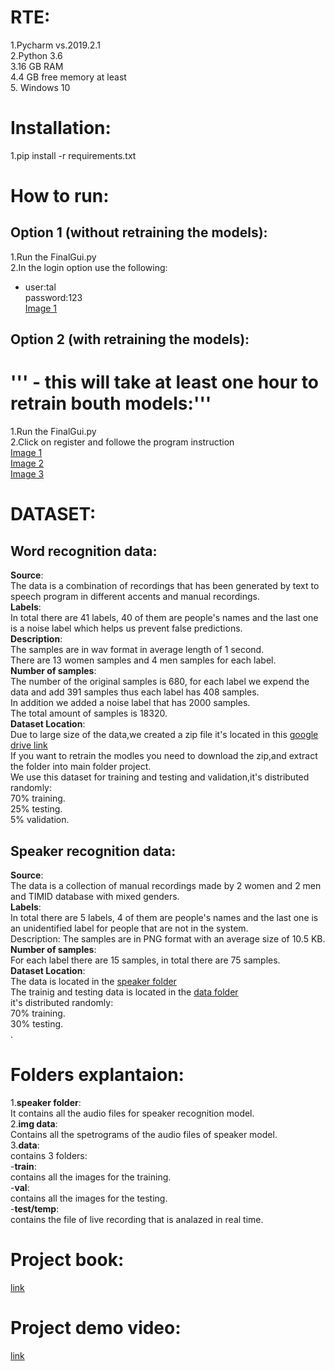 # RTE:
1.Pycharm vs.2019.2.1</br>
2.Python 3.6</br>
3.16 GB RAM</br>
4.4 GB free memory at least </br>
5. Windows 10</br>
# Installation:
1.pip install -r requirements.txt

# How to run:
## Option 1 (without retraining the models):
1.Run the FinalGui.py<br/>
2.In the login option use the following:
 - user:tal<br/>password:123<br/>
 [Image 1](https://drive.google.com/file/d/1Uxg2L6cKRvfYnW_2JBG67OqSyAWdyXHY/view?usp=sharing)
 
## Option 2 (with retraining the models):
# ''' - this will take at least one hour to retrain bouth models:'''
1.Run the FinalGui.py<br/>
2.Click on register and followe the program instruction<br/>
[Image 1](https://drive.google.com/file/d/1Uxg2L6cKRvfYnW_2JBG67OqSyAWdyXHY/view?usp=sharing)<br/>
[Image 2](https://drive.google.com/file/d/1vNUS3BmP6CFCvAgU9Qxn6r6FYn0M1PZL/view?usp=sharing)<br/>
[Image 3](https://drive.google.com/file/d/1KLT04H2RmdIYnB0asFdkiYsfNz2apS1e/view?usp=sharing)<br/>

# DATASET:
## Word recognition data:
**Source**:<br/>
The data is a combination of recordings that has been generated by text to speech program in different accents and manual recordings.<br/>
**Labels**: <br/>
In total there are 41 labels, 40 of them are people's names and the last one is a noise label which helps us prevent false predictions.<br/>
**Description**:<br/>
The samples are in wav format in average length of 1 second.<br/>
There are 13 women samples and 4 men samples for each label.<br/>
**Number of samples**:<br/>
The number of the original samples is 680, for each label we expend the data and add 391 samples thus each label has 408 samples.<br/>
In addition we added a noise label that has 2000 samples. <br/>
The total amount of samples is 18320.<br/>
**Dataset Location**:<br/>
Due to large size of the data,we created a zip file it's located in this [google drive link](https://meet.google.com/linkredirect?authuser=0&dest=https%3A%2F%2Fdrive.google.com%2Fdrive%2Ffolders%2F1nNRhXT5ko_dLm2eyBCIyA6FC7Je5SF28%3Fusp%3Dsharing)</br>
If you want to retrain the modles you need to download the zip,and extract the folder into main folder project.</br>
We use this dataset for training and testing and validation,it's distributed randomly:</br>
70% training.</br> 25% testing.</br> 5% validation.

## Speaker recognition data:
**Source**:<br/>
The data is a collection of manual recordings made by 2 women and 2 men and TIMID database with mixed genders.<br/>
**Labels**: <br/>
In total there are 5 labels, 4 of them are people's names and the last one is an unidentified label for people that are not in the system.<br/>
Description: The samples are in PNG format with an average size of 10.5 KB.<br/>
**Number of samples**:<br/>
For each label there are 15 samples, in total there are 75 samples.<br/>
**Dataset Location**:<br/>
The data is located in the [speaker folder](https://github.com/thewolfe1/TheThirdEye/tree/master/speaker)<br/>
The trainig and testing data is located in the [data folder](https://github.com/thewolfe1/TheThirdEye/tree/master/data)<br/>
it's distributed randomly:</br>
70% training.</br> 30% testing.</br>.

# Folders explantaion:
1.**speaker folder**:</br>
It contains all the audio files for speaker recognition model.</br>
2.**img data**:</br>
Contains all the spetrograms of the audio files of speaker model.</br>
3.**data**:</br>
contains 3 folders:</br>
-**train**:</br>
contains all the images for the training.</br>
-**val**:</br>
contains all the images for the testing.</br>
-**test/temp**:</br>
contains the file of live recording that is analazed in real time.</br>
# Project book:
[link](https://github.com/thewolfe1/TheThirdEye/blob/master/%D7%A1%D7%A4%D7%A8%20%D7%A4%D7%A8%D7%95%D7%99%D7%99%D7%A7%D7%98.pdf)</br>

# Project demo video:
[link](https://github.com/thewolfe1/TheThirdEye/blob/master/TheThirdEye.mp4)</br>
